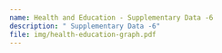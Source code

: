 ```yaml
---
name: Health and Education - Supplementary Data -6
description: " Supplementary Data -6"
file: img/health-education-graph.pdf
---
```

